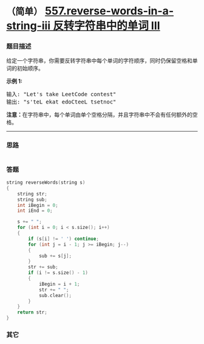 # `（简单）`  [557.reverse-words-in-a-string-iii 反转字符串中的单词 III](https://leetcode-cn.com/problems/reverse-words-in-a-string-iii/)

### 题目描述
<p>给定一个字符串，你需要反转字符串中每个单词的字符顺序，同时仍保留空格和单词的初始顺序。</p>

<p><strong>示例&nbsp;1:</strong></p>

<pre>输入: "Let's take LeetCode contest"
输出: "s'teL ekat edoCteeL tsetnoc"<strong><strong><strong>&nbsp;</strong></strong></strong>
</pre>

<p><strong><strong><strong><strong>注意：</strong></strong></strong></strong>在字符串中，每个单词由单个空格分隔，并且字符串中不会有任何额外的空格。</p>


---
### 思路
```
```

### 答题
``` C++
string reverseWords(string s) 
{
	string str;
	string sub;
	int iBegin = 0;
	int iEnd = 0;

	s += " ";
	for (int i = 0; i < s.size(); i++)
	{
		if (s[i] != ' ') continue;
		for (int j = i - 1; j >= iBegin; j--)
		{
			sub += s[j];
		}
		str += sub;
		if (i != s.size() - 1)
		{
			iBegin = i + 1;
			str += " ";
			sub.clear();
		}
	}
	return str;
}
```

### 其它
``` C++
```

